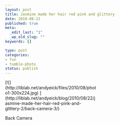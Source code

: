 ```yaml
--- 
layout: post
title: Jasmine made her hair red pink and glittery
date: 2010-08-22
published: true
meta: 
  _edit_last: "1"
  _wp_old_slug: ""
keywords: []

type: post
categories: 
- fun
- tumble-photo
status: publish
---
```

<div class="wp-caption alignleft" style="width: 300px">[![](http://liblab.net/andyeick/files/2010/08/photo1-300x224.jpg) ](http://liblab.net/andyeick/blog/2010/08/22/jasmine-made-her-hair-red-pink-and-glittery-2/back-camera-3/)

Back Camera

</div>
